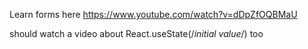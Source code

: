 Learn forms here
https://www.youtube.com/watch?v=dDpZfOQBMaU


should watch a video about React.useState(/*initial value*/) too
